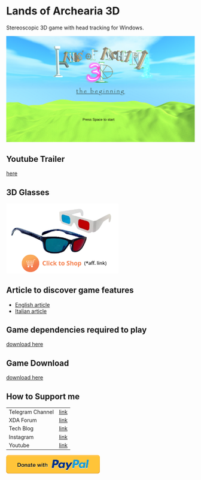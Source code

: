 # Lands of Archearia 3D
Stereoscopic 3D game with head tracking for Windows.

<a href="https://bit.ly/3waET18">
 <img src="images/Lands of Archearia 3D Preview.png"
      alt="closeup"
      /></a>
      
## Youtube Trailer
[here][ytvideo]

## 3D Glasses
<a href="https://amzn.to/3Oq3aLB">
 <img src="images/glasses.png"
      alt="closeup"
      width="300"/></a>
      
## Article to discover game features
 - [English article][articleen]
 - [Italian article][articleit]

## Game dependencies required to play
[download here][dep]

## Game Download
[download here][download]

## How to Support me
|  |  |
| ------ | ------ |
| Telegram Channel | [link][tg] |
| XDA Forum | [link][xda] |
| Tech Blog | [link][cam] |
| Instagram | [link][insta] |
| Youtube | [link][yt] |

<a href="https://paypal.me/donationMikel">
 <img src="images/donate_icon.png"
      alt="closeup"
      width="250"/></a>
      
      
[xda]: <http://bit.ly/2NBnhqB>
[insta]: <http://bit.ly/mikel_insta>
[yt]: <http://bit.ly/mikel_YT>
[cam]:<https://cam.tv/mik_el_tech>
[tg]:<https://bit.ly/Mikel_TG>
[dep]:<https://production.holo-dev.com/HoloSDK.exe>
[ytvideo]:<https://bit.ly/3waET18>
[articleen]:<https://www.cam.tv/mik_el_tech/blog/lands-of-archearia-3d-stereoscopic-3d-game-for-any/CNT116862?bshun=mik_el_tech>
[articleit]:<https://www.cam.tv/mik_el_tech/blog/lands-of-archearia-3d-gioco-3d-per-qualsiasi-monitor/CNT116E3D?bshun=mik_el_tech>
[download]:<https://bit.ly/3o99CeI>
